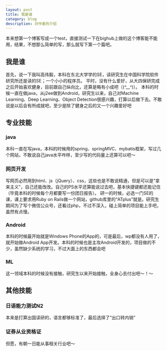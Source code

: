 ```yaml
---
layout: post
title: 我是谁
category: blog
description: 对作者的介绍
---
```



本来想第一个博客写成一个test，直接测试一下在bighub上做的这个博客能不能用，结果，不想那么简单的写，那么就写下第一个篇吧。

## 我是谁
首先，说一下我叫高伟毅，本科在东北大学学的SE，读研究生在中国科学院软件研究所还是读的SE；一个小小的程序员。
平时，没有什么爱好，从大四保研完成之后开始喜欢健身，目前跟自己纵向比，还算是略有小成吧（(*^__^*)）。
本科的时候一直在做java，从j2ee做到Android，研究生以来，自己对Machine Learning、Deep Learning、Object Detection很感兴趣，打算以后做下去。不敢说是以后会有所成就吧，至少是除了健身之后的又一个兴趣爱好吧

## 专业技能

### java
本科一直在写java，本科的时候用的spring、springMVC、mybatis框架，写过几个网站，不敢说自己java水平咋样，至少写的代码量上还算可以吧～

### 网页开发
写网页必然用到html、js（jQuery）、css，这些也是不敢说精通，但是可以是“拿来主义”，自己还能改改。自己的PS水平还算能说过去吧，基本快捷键都还能记住（毕竟本科的时候每个月都要写一份团日报告）。
研一的时候，必选一门SE的课，课上要求用Ruby on Rails做一个网站，github库里的“ATplus”就是。研究生期间为了写个微信公众号，还看过php，不过不深入，碰上简单的项目能上手吧，虽然有点慢。

### Android
本科的时候最开始就是Windows Phone的App的，可是最后，wp都没有人用了，就开始做Android App开发。本科的时候也是主攻Android开发的，项目做的不少，虽然缺少系统的学习，不过大面上的东西都会吧

### ML
这一领域本科的时候没有接触，研究生以来开始接触，全身心去付出吧～！～


## 其他技能

### 日语能力测试N2
本来是打算出国读研的，语言都够标准了，最后选择了“出口转内销”

### 证券从业资格证
但愿，有朝一日能从事相关行业吧～


